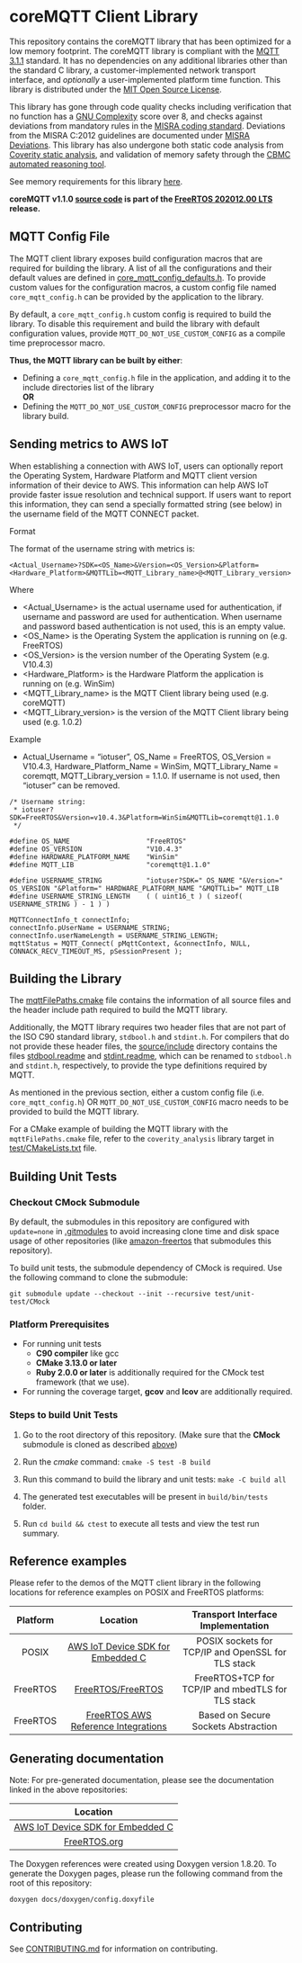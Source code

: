 # coreMQTT Client Library

This repository contains the coreMQTT library that has been optimized for a low memory footprint.  The coreMQTT library is compliant with the [MQTT 3.1.1](https://docs.oasis-open.org/mqtt/mqtt/v3.1.1/mqtt-v3.1.1.html) standard.  It has no dependencies on any additional libraries other than the standard C library, a customer-implemented network transport interface, and *optionally* a user-implemented platform time function.  This library is distributed under the [MIT Open Source License](LICENSE).

This library has gone through code quality checks including verification that no function has a [GNU Complexity](https://www.gnu.org/software/complexity/manual/complexity.html) score over 8, and checks against deviations from mandatory rules in the [MISRA coding standard](https://www.misra.org.uk).  Deviations from the MISRA C:2012 guidelines are documented under [MISRA Deviations](MISRA.md). This library has also undergone both static code analysis from [Coverity static analysis](https://scan.coverity.com/), and validation of memory safety through the [CBMC automated reasoning tool](https://www.cprover.org/cbmc/).

See memory requirements for this library [here](./docs/MEMORY_ESTIMATES.md).

**coreMQTT v1.1.0 [source code](https://github.com/FreeRTOS/coreMQTT/tree/v1.1.0/source) is part of the [FreeRTOS 202012.00 LTS](https://github.com/FreeRTOS/FreeRTOS-LTS/tree/202012.00-LTS) release.**

## MQTT Config File

The MQTT client library exposes build configuration macros that are required for building the library.
A list of all the configurations and their default values are defined in [core_mqtt_config_defaults.h](source/include/core_mqtt_config_defaults.h). 
To provide custom values for the configuration macros, a custom config file named `core_mqtt_config.h` can be
provided by the application to the library.

By default, a `core_mqtt_config.h` custom config is required to build the library. To disable this requirement
and build the library with default configuration values, provide `MQTT_DO_NOT_USE_CUSTOM_CONFIG` as a compile time preprocessor macro.

**Thus, the MQTT library can be built by either**:
* Defining a `core_mqtt_config.h` file in the application, and adding it to the include directories list of the library  
**OR**
* Defining the `MQTT_DO_NOT_USE_CUSTOM_CONFIG` preprocessor macro for the library build.

## Sending metrics to AWS IoT

When establishing a connection with AWS IoT, users can optionally report the Operating System, Hardware Platform and MQTT client version information of their device to AWS. This information can help AWS IoT provide faster issue resolution and technical support. If users want to report this information, they can send a specially formatted string (see below) in the username field of the MQTT CONNECT packet.

Format

The format of the username string with metrics is:

```
<Actual_Username>?SDK=<OS_Name>&Version=<OS_Version>&Platform=<Hardware_Platform>&MQTTLib=<MQTT_Library_name>@<MQTT_Library_version>
```

Where

* <Actual_Username> is the actual username used for authentication, if username and password are used for authentication. When username and password based authentication is not used, this
is an empty value.
* <OS_Name> is the Operating System the application is running on (e.g. FreeRTOS)
* <OS_Version> is the version number of the Operating System (e.g. V10.4.3)
* <Hardware_Platform> is the Hardware Platform the application is running on (e.g. WinSim)
* <MQTT_Library_name> is the MQTT Client library being used (e.g. coreMQTT)
* <MQTT_Library_version> is the version of the MQTT Client library being used (e.g. 1.0.2)

Example

*  Actual_Username = “iotuser”, OS_Name = FreeRTOS, OS_Version = V10.4.3, Hardware_Platform_Name = WinSim, MQTT_Library_Name = coremqtt, MQTT_Library_version = 1.1.0. If username is not used, then “iotuser” can be removed.

```
/* Username string:
 * iotuser?SDK=FreeRTOS&Version=v10.4.3&Platform=WinSim&MQTTLib=coremqtt@1.1.0
 */

#define OS_NAME                   "FreeRTOS"
#define OS_VERSION                "V10.4.3"
#define HARDWARE_PLATFORM_NAME    "WinSim"
#define MQTT_LIB                  "coremqtt@1.1.0"

#define USERNAME_STRING           "iotuser?SDK=" OS_NAME "&Version=" OS_VERSION "&Platform=" HARDWARE_PLATFORM_NAME "&MQTTLib=" MQTT_LIB
#define USERNAME_STRING_LENGTH    ( ( uint16_t ) ( sizeof( USERNAME_STRING ) - 1 ) )

MQTTConnectInfo_t connectInfo;
connectInfo.pUserName = USERNAME_STRING;
connectInfo.userNameLength = USERNAME_STRING_LENGTH;
mqttStatus = MQTT_Connect( pMqttContext, &connectInfo, NULL, CONNACK_RECV_TIMEOUT_MS, pSessionPresent );
```


## Building the Library

The [mqttFilePaths.cmake](mqttFilePaths.cmake) file contains the information of all source files and the header include path required to build the MQTT library.

Additionally, the MQTT library requires two header files that are not part of the ISO C90 standard library, `stdbool.h` and `stdint.h`. For compilers that do not provide these header files, the [source/include](source/include) directory contains the files [stdbool.readme](source/include/stdbool.readme) and [stdint.readme](source/include/stdint.readme), which can be renamed to `stdbool.h` and `stdint.h`, respectively, to provide the type definitions required by MQTT.

As mentioned in the previous section, either a custom config file (i.e. `core_mqtt_config.h`) OR `MQTT_DO_NOT_USE_CUSTOM_CONFIG` macro needs to be provided to build the MQTT library.

For a CMake example of building the MQTT library with the `mqttFilePaths.cmake` file, refer to the `coverity_analysis` library target in [test/CMakeLists.txt](test/CMakeLists.txt) file.

## Building Unit Tests

### Checkout CMock Submodule
By default, the submodules in this repository are configured with `update=none` in [.gitmodules](.gitmodules) to avoid increasing clone time and disk space usage of other repositories (like [amazon-freertos](https://github.com/aws/amazon-freertos) that submodules this repository).

To build unit tests, the submodule dependency of CMock is required. Use the following command to clone the submodule:
```
git submodule update --checkout --init --recursive test/unit-test/CMock
```

### Platform Prerequisites

- For running unit tests
    - **C90 compiler** like gcc
    - **CMake 3.13.0 or later**
    - **Ruby 2.0.0 or later** is additionally required for the CMock test framework (that we use).
- For running the coverage target, **gcov** and **lcov** are additionally required.

### Steps to build **Unit Tests**

1. Go to the root directory of this repository. (Make sure that the **CMock** submodule is cloned as described [above](#checkout-cmock-submodule))

1. Run the *cmake* command: `cmake -S test -B build`

1. Run this command to build the library and unit tests: `make -C build all`

1. The generated test executables will be present in `build/bin/tests` folder.

1. Run `cd build && ctest` to execute all tests and view the test run summary.

## Reference examples

Please refer to the demos of the MQTT client library in the following locations for reference examples on POSIX and FreeRTOS platforms:

| Platform | Location | Transport Interface Implementation |
| :-: | :-: | :-: |
| POSIX | [AWS IoT Device SDK for Embedded C](https://github.com/aws/aws-iot-device-sdk-embedded-C/tree/main/demos/mqtt) | POSIX sockets for TCP/IP and OpenSSL for TLS stack
| FreeRTOS | [FreeRTOS/FreeRTOS](https://github.com/FreeRTOS/FreeRTOS/tree/master/FreeRTOS-Plus/Demo) | FreeRTOS+TCP for TCP/IP and mbedTLS for TLS stack |
| FreeRTOS | [FreeRTOS AWS Reference Integrations](https://github.com/aws/amazon-freertos/tree/master/demos/coreMQTT) | Based on Secure Sockets Abstraction |


## Generating documentation

Note: For pre-generated documentation, please see the documentation linked in the above repositories:

| Location |
| :-: |
| [AWS IoT Device SDK for Embedded C](https://github.com/aws/aws-iot-device-sdk-embedded-C#releases-and-documentation) |
| [FreeRTOS.org](https://freertos.org/Documentation/api-ref/coreMQTT/docs/doxygen/output/html/index.html) |

The Doxygen references were created using Doxygen version 1.8.20. To generate the
Doxygen pages, please run the following command from the root of this repository:

```shell
doxygen docs/doxygen/config.doxyfile
```

## Contributing

See [CONTRIBUTING.md](./.github/CONTRIBUTING.md) for information on contributing.
